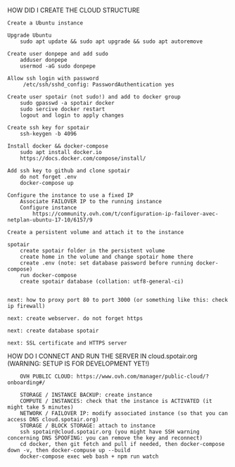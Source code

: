 HOW DID I CREATE THE CLOUD STRUCTURE

	Create a Ubuntu instance
		
	Upgrade Ubuntu
		sudo apt update && sudo apt upgrade && sudo apt autoremove

	Create user donpepe and add sudo
		adduser donpepe
		usermod -aG sudo donpepe
		
	Allow ssh login with password
		 /etc/ssh/sshd_config: PasswordAuthentication yes

	Create user spotair (not sudo!) and add to docker group
		sudo gpasswd -a spotair docker
		sudo sercive docker restart
		logout and login to apply changes
		
	Create ssh key for spotair
		ssh-keygen -b 4096
		
	Install docker && docker-compose
		sudo apt install docker.io
		https://docs.docker.com/compose/install/
		
	Add ssh key to github and clone spotair
		do not forget .env
		docker-compose up
		
	Configure the instance to use a fixed IP
		Associate FAILOVER IP to the running instance
		Configure instance
			https://community.ovh.com/t/configuration-ip-failover-avec-netplan-ubuntu-17-10/6157/9
			
	Create a persistent volume and attach it to the instance

	spotair
		create spotair folder in the persistent volume
		create home in the volume and change spotair home there
		create .env (note: set database password before running docker-compose)
		run docker-compose
		create spotair database (collation: utf8-general-ci)
		
		
	next: how to proxy port 80 to port 3000 (or something like this: check ip firewall)

	next: create webserver. do not forget https

	next: create database spotair

	next: SSL certificate and HTTPS server
	

HOW DO I CONNECT AND RUN THE SERVER IN cloud.spotair.org (WARNING: SETUP IS FOR DEVELOPMENT YET!)

		OVH PUBLIC CLOUD: https://www.ovh.com/manager/public-cloud/?onboarding#/

		STORAGE / INSTANCE BACKUP: create instance
		COMPUTE / INSTANCES: check that the instance is ACTIVATED (it might take 5 minutes)
		NETWORK / FAILOVER IP: modify associated instance (so that you can access DNS cloud.spotair.org)
		STORAGE / BLOCK STORAGE: attach to instance
		ssh spotair@cloud.spotair.org (you might have SSH warning concerning DNS SPOOFING: you can remove the key and reconnect)
		cd docker, then git fetch and pull if needed, then docker-compose down -v, then docker-compuse up --build
		docker-compose exec web bash + npm run watch



